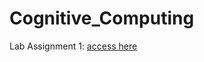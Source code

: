 # Cognitive_Computing
Lab Assignment 1: [access here](https://in.docs.wps.com/l/sIADqxZvlAcPrk7wG?sa=601.1123&ps=1&fn=Questions_for_introductory_Python_programming.pdf&v=v2)
